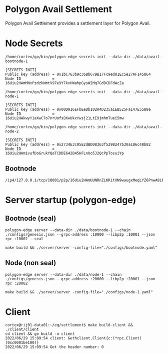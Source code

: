 # Polygon Avail Settlement

Polygon Avail Settlement provides a settlement layer for Polygon Avail.


# Node Secrets

```
/home/cortex/go/bin/polygon-edge secrets init --data-dir ./data/avail-bootnode-1

[SECRETS INIT]
Public key (address) = 0x1bC763b9c36Bb679B17Fc9ed01Ec5e27AF145864
Node ID              = 16Uiu2HAmMNxPzdzkNmtV97e9Y7kvHWahpGysW2Mq7GdDCDFdAcZa

/home/cortex/go/bin/polygon-edge secrets init --data-dir ./data/avail-node-1

[SECRETS INIT]
Public key (address) = 0x00D916EFbEeDb102A4D235a1EB525Fa147E5588e
Node ID              = 16Uiu2HAkwyY1aXwC7o7nrUofsBXwUkxYwsj21LtE9jmhmTuei5mw

/home/cortex/go/bin/polygon-edge secrets init --data-dir ./data/avail-node-2

[SECRETS INIT]
Public key (address) = 0x2734E3c95E2dBD08363f5298247b30a186c48b82
Node ID              = 16Uiu2HAm1vufDoGrukYQaTCDDE642B45HFLnUo5J2QcPpTosuiYp

```

## Bootnode

```
/ip4/127.0.0.1/tcp/10001/p2p/16Uiu2HAmUUNRnZLKRitXN9waugxMeqLYZ6PnwA8iPoiLMqRVZwQf
```


# Server startup (polygon-edge)

## Bootnode (seal)
```
polygon-edge server --data-dir ./data/bootnode-1 --chain ./configs/genesis.json --grpc-address :10000 --libp2p :10001 --json
rpc :10002 --seal
```

```
make build && ./server/server -config-file="./configs/bootnode.yaml"
```

## Node (non seal)
```
polygon-edge server --data-dir ./data/node-1 --chain ./configs/genesis.json --grpc-address :20000 --libp2p :20001 --json
rpc :20002
```

```
make build && ./server/server -config-file="./configs/node-1.yaml"
```

# Client

```
cortex@rij01-data01:~/eq/settlement$ make build-client && ./client/client 
cd client && go build -o client
2022/06/29 15:09:54 client: &ethclient.Client{c:(*rpc.Client)(0xc0001be100)}
2022/06/29 15:09:54 Got the header number: 0
```